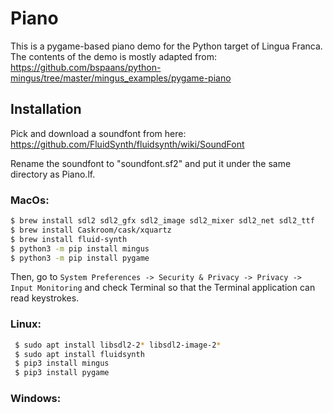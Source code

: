 # Piano
This is a pygame-based piano demo for the Python target of Lingua Franca. 
The contents of the demo is mostly adapted from: https://github.com/bspaans/python-mingus/tree/master/mingus_examples/pygame-piano

## Installation
Pick and download a soundfont from here:
https://github.com/FluidSynth/fluidsynth/wiki/SoundFont

Rename the soundfont to "soundfont.sf2" and put it under the same directory as Piano.lf.

### MacOs:
```bash
$ brew install sdl2 sdl2_gfx sdl2_image sdl2_mixer sdl2_net sdl2_ttf
$ brew install Caskroom/cask/xquartz
$ brew install fluid-synth
$ python3 -m pip install mingus
$ python3 -m pip install pygame
```
Then, go to ```System Preferences -> Security & Privacy -> Privacy -> Input Monitoring``` and check Terminal so that the Terminal application can read keystrokes.

### Linux:
```bash
 $ sudo apt install libsdl2-2* libsdl2-image-2*
 $ sudo apt install fluidsynth
 $ pip3 install mingus
 $ pip3 install pygame
```


### Windows: